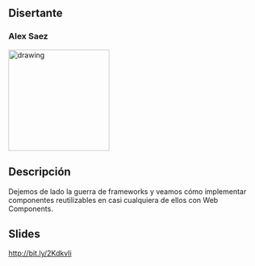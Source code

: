 ## Disertante

### Alex Saez

<img src="https://raw.githubusercontent.com/WebConfTech/website-2019/master/src/assets/images/speakers/alex-saez.jpg" alt="drawing" width="200"/>

## Descripción

Dejemos de lado la guerra de frameworks y veamos cómo implementar componentes reutilizables en casi cualquiera de ellos con Web Components.

## Slides 

http://bit.ly/2KdkvIi

